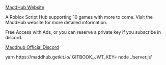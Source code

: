 <a href="https://maddhub.webador.com/">MaddHub Website</a> 

A Roblox Script Hub supporting 10 games with more to come.
Visit the MaddHub website for more detailed information.

Free Access with Ads, or you can reserve a private key if you subscribe in discord.

<a href="https://discord.com/servers/maddhub-official-906957649956991036">Maddhub Official Discord</a>

<link>
yarn
https://maddhub.getkit.io/ GITBOOK_JWT_KEY= node ./server.js'

